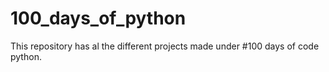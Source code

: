 # 100_days_of_python
This repository has al the different projects made under #100 days of code python.
